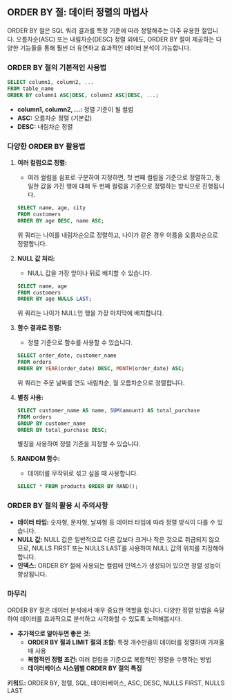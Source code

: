 ## ORDER BY 절: 데이터 정렬의 마법사

ORDER BY 절은 SQL 쿼리 결과를 특정 기준에 따라 정렬해주는 아주 유용한 절입니다. 오름차순(ASC) 또는 내림차순(DESC) 정렬 외에도, ORDER BY 절이 제공하는 다양한 기능들을 통해 훨씬 더 유연하고 효과적인 데이터 분석이 가능합니다.

### ORDER BY 절의 기본적인 사용법

```sql
SELECT column1, column2, ...
FROM table_name
ORDER BY column1 ASC|DESC, column2 ASC|DESC, ...;
```

* **column1, column2, ...:** 정렬 기준이 될 컬럼
* **ASC:** 오름차순 정렬 (기본값)
* **DESC:** 내림차순 정렬

### 다양한 ORDER BY 활용법

1. **여러 컬럼으로 정렬:**
   * 여러 컬럼을 쉼표로 구분하여 지정하면, 첫 번째 컬럼을 기준으로 정렬하고, 동일한 값을 가진 행에 대해 두 번째 컬럼을 기준으로 정렬하는 방식으로 진행됩니다.
   ```sql
   SELECT name, age, city
   FROM customers
   ORDER BY age DESC, name ASC;
   ```
   위 쿼리는 나이를 내림차순으로 정렬하고, 나이가 같은 경우 이름을 오름차순으로 정렬합니다.

2. **NULL 값 처리:**
   * NULL 값을 가장 앞이나 뒤로 배치할 수 있습니다.
   ```sql
   SELECT name, age
   FROM customers
   ORDER BY age NULLS LAST;
   ```
   위 쿼리는 나이가 NULL인 행을 가장 마지막에 배치합니다.

3. **함수 결과로 정렬:**
   * 정렬 기준으로 함수를 사용할 수 있습니다.
   ```sql
   SELECT order_date, customer_name
   FROM orders
   ORDER BY YEAR(order_date) DESC, MONTH(order_date) ASC;
   ```
   위 쿼리는 주문 날짜를 연도 내림차순, 월 오름차순으로 정렬합니다.

4. **별칭 사용:**
   ```sql
   SELECT customer_name AS name, SUM(amount) AS total_purchase
   FROM orders
   GROUP BY customer_name
   ORDER BY total_purchase DESC;
   ```
   별칭을 사용하여 정렬 기준을 지정할 수 있습니다.

5. **RANDOM 함수:**
   * 데이터를 무작위로 섞고 싶을 때 사용합니다.
   ```sql
   SELECT * FROM products ORDER BY RAND();
   ```

### ORDER BY 절의 활용 시 주의사항

* **데이터 타입:** 숫자형, 문자형, 날짜형 등 데이터 타입에 따라 정렬 방식이 다를 수 있습니다.
* **NULL 값:** NULL 값은 일반적으로 다른 값보다 크거나 작은 것으로 취급되지 않으므로, NULLS FIRST 또는 NULLS LAST를 사용하여 NULL 값의 위치를 지정해야 합니다.
* **인덱스:** ORDER BY 절에 사용되는 컬럼에 인덱스가 생성되어 있으면 정렬 성능이 향상됩니다.

### 마무리

ORDER BY 절은 데이터 분석에서 매우 중요한 역할을 합니다. 다양한 정렬 방법을 숙달하여 데이터를 효과적으로 분석하고 시각화할 수 있도록 노력해봅시다.

* **추가적으로 알아두면 좋은 것:**
    * **ORDER BY 절과 LIMIT 절의 조합:** 특정 개수만큼의 데이터를 정렬하여 가져올 때 사용
    * **복합적인 정렬 조건:** 여러 컬럼을 기준으로 복합적인 정렬을 수행하는 방법
    * **데이터베이스 시스템별 ORDER BY 절의 특징**

**키워드:** ORDER BY, 정렬, SQL, 데이터베이스, ASC, DESC, NULLS FIRST, NULLS LAST
